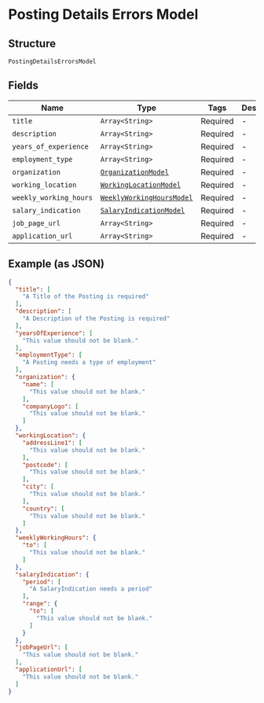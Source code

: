 
# Posting Details Errors Model

## Structure

`PostingDetailsErrorsModel`

## Fields

| Name | Type | Tags | Description |
|  --- | --- | --- | --- |
| `title` | `Array<String>` | Required | - |
| `description` | `Array<String>` | Required | - |
| `years_of_experience` | `Array<String>` | Required | - |
| `employment_type` | `Array<String>` | Required | - |
| `organization` | [`OrganizationModel`](../../doc/models/organization-model.md) | Required | - |
| `working_location` | [`WorkingLocationModel`](../../doc/models/working-location-model.md) | Required | - |
| `weekly_working_hours` | [`WeeklyWorkingHoursModel`](../../doc/models/weekly-working-hours-model.md) | Required | - |
| `salary_indication` | [`SalaryIndicationModel`](../../doc/models/salary-indication-model.md) | Required | - |
| `job_page_url` | `Array<String>` | Required | - |
| `application_url` | `Array<String>` | Required | - |

## Example (as JSON)

```json
{
  "title": [
    "A Title of the Posting is required"
  ],
  "description": [
    "A Description of the Posting is required"
  ],
  "yearsOfExperience": [
    "This value should not be blank."
  ],
  "employmentType": [
    "A Posting needs a type of employment"
  ],
  "organization": {
    "name": [
      "This value should not be blank."
    ],
    "companyLogo": [
      "This value should not be blank."
    ]
  },
  "workingLocation": {
    "addressLine1": [
      "This value should not be blank."
    ],
    "postcode": [
      "This value should not be blank."
    ],
    "city": [
      "This value should not be blank."
    ],
    "country": [
      "This value should not be blank."
    ]
  },
  "weeklyWorkingHours": {
    "to": [
      "This value should not be blank."
    ]
  },
  "salaryIndication": {
    "period": [
      "A SalaryIndication needs a period"
    ],
    "range": {
      "to": [
        "This value should not be blank."
      ]
    }
  },
  "jobPageUrl": [
    "This value should not be blank."
  ],
  "applicationUrl": [
    "This value should not be blank."
  ]
}
```

